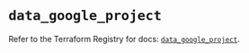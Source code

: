 # `data_google_project`

Refer to the Terraform Registry for docs: [`data_google_project`](https://registry.terraform.io/providers/hashicorp/google-beta/6.43.0/docs/data-sources/google_project).
